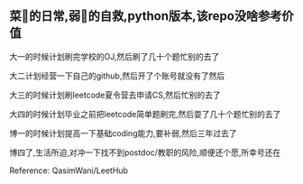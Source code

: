 ## 菜🐶的日常,弱🐔的自救,python版本,该repo没啥参考价值
<p>大一的时候计划刷完学校的OJ,然后刷了几十个题忙别的去了</p>
<p>大二计划经营一下自己的github,然后开了个账号就没有了然后</p>
<p>大三的时候计划刷leetcode夏令营去申请CS,然后忙别的去了</p>
<p>大四的时候计划毕业之前把leetcode简单题刷完,然后耍了几十个题忙别的去了</p>
<p>博一的时候计划提高一下基础coding能力,要补弱,然后三年过去了</p>
<p>博四了,生活所迫,对冲一下找不到postdoc/教职的风险,顺便还个愿,所幸号还在</p>

Reference: QasimWani/LeetHub
